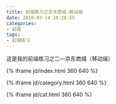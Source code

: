 ```yaml
---
title: 前端练习之京东商城-移动端
date: 2018-03-14 20:28:55
categories:
- 前端
tags:
- 前端练习
---
```


这是我的前端练习之二—京东商城（移动端）

<!-- more -->

{% iframe jd/index.html 360 640 %}

{% iframe jd/category.html 360 640 %}

{% iframe jd/cat.html 360 640 %}